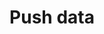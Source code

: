 ---
# -------------------------- #
#      ENDPOINT DETAILS      #
# -------------------------- #

type: "import-api"
content-type: "api-endpoint"
endpoint: "push"
key: "push-data"
version: "2"


# -------------------------- #
#       METHOD DETAILS       #
# -------------------------- #

title: "Push data"
method: "post"
short-url: |
  /v{{ object.version }}{{ object.endpoint-url | flatify }}
full-url: |
  {{ api.base-url }}{{ endpoint.short-url | flatify }}
short: "{{ api.core-objects.push.short | flatify }}"
description: |
  {{ api.core-objects.push.description | flatify | markdownify }}

  When data for a table is pushed for the first time, Stitch will create the table in the destination in the specified integration schema.

  During subsequent pushes, one of two things will happen depending on the destination being used:

  1. **If the destination supports upserts**, Stitch will perform an update operation on applicable existing rows to overwrite the data.
  2. **If the destination doesn't support upserts**, Stitch will load the records in an append-only fashion.

  #### Structuring request body data {#push--structure-request-body-data}

  Refer to the [Structuring data for the Import API guide]({{ link.import-api.guides.structure-data | prepend: site.baseurl }}) for instructions and examples.

request-body: |
  The request body should provide an array (batch) of records to be inserted into the pipeline that adhere to the following:

  {% for requirement in general.request-body-requirements %}
  - {{ requirement.description | markdownify }}
  {% endfor %}

  
# -------------------------- #
#       METHOD ARGUMENTS     #
# -------------------------- #

arguments:
## The copy for these attributes lives in:
## _data/import-api/general.yml

  - name: "client_id"
    type: "integer"
    required: true
    description: |
      {{ general.attributes.client-id }}

      **Note**: This must be the same for every record in the request body. 
    example-value: "6827"

  - name: "table_name"
    type: "string"
    required: true
    description: "{{ general.attributes.table-name }}"
    example-value: "customers"

  - name: "sequence"
    type: "integer"
    required: true
    description: "{{ general.attributes.sequence }}"
    example-value: ""

  - name: "action"
    type: "string"
    required: true
    description: "This will always be `upsert`."
    example-value: "upsert"

  - name: "key_names"
    type: "array"
    required: true
    description: "{{ general.attributes.key-names }}"
    example-value: "id"

  - name: "data"
    type: "object"
    required: true
    description: "{{ general.attributes.data | flatify }}"


# -------------------------- #
#           RETURNS          #
# -------------------------- #

returns: |
  {% assign response-codes = site.data.import-api.response-codes.general-codes.all-codes %}

  If successful, the API will return a `2xx` status:

  {% for response-code in response-codes %}
  {% if response-code.code == "201" or response-code.code == "202" %}
  - `{{ response-code.code }}` - {{ response-code.description }}
  {% endif %}
  {% endfor %}


# ------------------------------ #
#   EXAMPLE REQUEST & RESPONSES  #
# ------------------------------ #

examples:
  - type: "Request"
    language: "json"
    subexamples:
      - type: "Pushing a single record for a single table"
        code: |
          {% capture request-header %}
          curl -X {{ endpoint.method | upcase }} {{ endpoint.full-url | flatify | strip_newlines }} \
               -H 'Authorization: Bearer <IMPORT_API_ACCESS_TOKEN>' \
               -H "Content-Type: application/json" \
               -d $
          {% endcapture %}

          {{ request-header | rstrip }}
                  '[
                    {
                      "client_id": 7723,
                      "table_name": "customers",
                      "sequence": 100,
                      "key_names": [
                        "id"
                      ],
                      "data": {
                        "id": 1,
                        "name": "Finn"
                      },
                      "action": "upsert"
                    }
                  ]'


      - type: "Pushing multiple records for a single table"
        code: |
          {{ request-header | rstrip }}
                  '[
                    {
                      "client_id": 7723,
                      "table_name": "customers",
                      "sequence": 106,
                      "data": {
                        "id": 4,
                        "name": "Beamo"
                      },
                      "key_names": [
                        "id"
                      ],
                      "action": "upsert"
                    },
                    {
                      "client_id": 7723,
                      "table_name": "customers",
                      "sequence": 107,
                      "key_names": [
                        "id"
                      ],
                      "data": {
                        "id": 5,
                        "name": "Ice King"
                      },
                      "action": "upsert"
                    }
                  ]'


      - type: "Pushing records for multiple tables"
        code: |
          {{ request-header | rstrip }}
                  '[
                    {
                      "client_id": 7723,
                      "table_name": "customers",
                      "sequence": 106,
                      "data": {
                        "id": 4,
                        "name": "Beamo"
                      },
                      "key_names": [
                        "id"
                      ],
                      "action": "upsert"
                    },
                    {
                      "client_id": 7723,
                      "table_name": "orders",
                      "sequence": 100,
                      "key_names": [
                        "order_id"
                      ],
                      "data": {
                        "order_id": 561,
                        "customer_id": 4
                      },
                      "action": "upsert"
                    }
                  ]'



  - type: "Response"
    language: "json"
    subexamples:
      - type: "201 Created"
        code: |
          {
            "status": "OK",
            "message": "Batch Accepted!"
          }

      - type: "202 Accepted"
        code: |
          {
            "status": "Accepted",
            "message": "The batch is queued to be processed."
          }

  - type: "Errors"
---